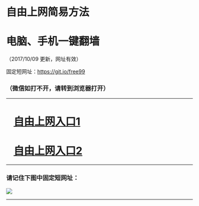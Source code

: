 ﻿# 自由上网简易方法

# 电脑、手机一键翻墙

（2017/10/09 更新，网址有效）

固定短网址：https://git.io/free99

### （微信如打不开，请转到浏览器打开）


***





# &nbsp;&nbsp; <a href="http://ft2846631373.fwq-tz-1001.info/fwqtz01.html?t=100900110118 " target="_blank">自由上网入口1</a>
# &nbsp;&nbsp; <a href="http://ft28858257.fwq-tz-1002.info/fwqtz02.html?t=100900124290 " target="_blank">自由上网入口2</a>
***

### 请记住下图中固定短网址：

<img src="https://s3-us-west-2.amazonaws.com/fwq-1001/yjfq-20170905okok.png" /> 


***


